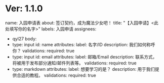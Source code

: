 # Ver: 1.1.0
name: 入园申请表
about: 签订契约，成为魔法少女吧！
title: "【入园申请】<此处填写你的名字>"
labels: 入园申请
assignees:
  - qyl27
body:
  - type: input
    id: name
    attributes:
      label: 名字/ID
      description: 我们如何称呼你？
    validations:
      required: true
  - type: input
    id: email
    attributes:
      label: 邮箱/Email
      description: 联系方式，将被用于发布部分通知/邮件列表等。
    validations:
      required: true
  - type: markdown
    attributes:
      label: 想要学习的是？
      description: 用于我们提供合适的教程。
    validations:
      required: true
